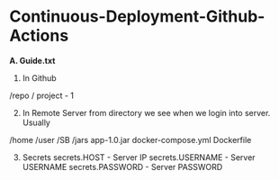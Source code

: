 # Continuous-Deployment-Github-Actions








**A. Guide.txt**


1. In Github

/repo 
    / project - 1

2. In Remote Server from directory we see when we login into server. 
Usually 

/home
    /user
        /SB
            /jars
                app-1.0.jar
            docker-compose.yml
            Dockerfile


3. Secrets
    secrets.HOST - Server IP
    secrets.USERNAME - Server USERNAME
    secrets.PASSWORD - Server PASSWORD
